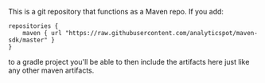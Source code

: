 This is a git repository that functions as a Maven repo. If you add:

```
repositories {
    maven { url "https://raw.githubusercontent.com/analyticspot/maven-sdk/master" }
}
```

to a gradle project you'll be able to then include the artifacts here just like any other maven artifacts.
